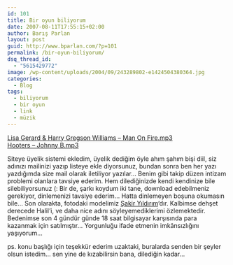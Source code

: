 ```yaml
---
id: 101
title: Bir oyun biliyorum
date: 2007-08-11T17:55:15+02:00
author: Barış Parlan
layout: post
guid: http://www.bparlan.com/?p=101
permalink: /bir-oyun-biliyorum/
dsq_thread_id:
  - "5615429772"
image: /wp-content/uploads/2004/09/243289802-e1424504380364.jpg
categories:
  - Blog
tags:
  - biliyorum
  - bir oyun
  - link
  - müzik
---
```

<div class="ttr_start">
</div>

<p style="text-align: left;" align="center">
  <a title="Müzigi Dinle / İndir" href="http://www.4shared.com/file/21823250/4f7dd074/Lisa_Gerrard_-_Man_On_Fire.html" target="_blank"> Lisa Gerard & Harry Gregson Williams &#8211; Man On Fire.mp3</a><br /> <a title="Müzigi Dinle / İndir" href="http://www.4shared.com/file/21824416/5b28f44e/Hooters_-_Johnny_B.html" target="_blank"> Hooters &#8211; Johnny B.mp3</a>
</p>

Siteye üyelik sistemi ekledim, üyelik dediğim öyle ahım şahım bişi diil, siz adınızı mailinizi yazıp listeye ekle diyorsunuz, bundan sonra ben her yazı yazdığımda size mail olarak iletiliyor yazılar&#8230; Benim gibi takip düzen intizam problemi olanlara tavsiye ederim. Hem dilediğinizde kendi kendinize bile silebiliyorsunuz (: Bir de, şarkı koydum iki tane, download edebilmeniz gerekiyor, dinlemenizi tavsiye ederim&#8230; Hatta dinlemeyen boşuna okumasın bile&#8230; Son olarakta, fotodaki modelimiz <a title="Şakir Yıldırım" href="http://www.shagagraf.com" target="_blank">Şakir Yıldırım</a>&#8216;dır. Kalbimse dehşet derecede Halil&#8217;i, ve daha nice adını söyleyemediklerimi özlemektedir. Bedenimse son 4 gündür günde 18 saat bilgisayar karşısında para kazanmak için satılmıştır&#8230; Yorgunluğu ifade etmenin imkânsızlığını yaşıyorum&#8230;

ps. konu başlığı için teşekkür ederim uzaktaki, buralarda senden bir şeyler olsun istedim&#8230; sen yine de kızabilirsin bana, dilediğin kadar&#8230;

<div class="ttr_end">
</div>